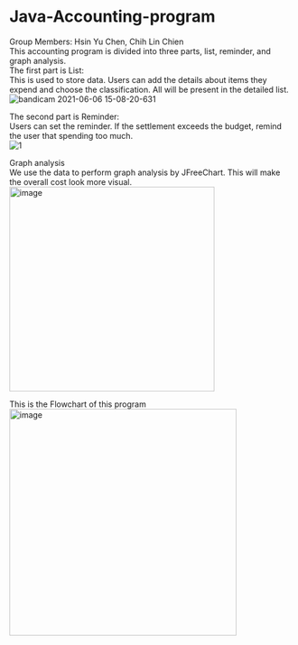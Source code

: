# Java-Accounting-program
Group Members: Hsin Yu Chen, Chih Lin Chien<br>
This accounting program is divided into three parts, list, reminder, and graph analysis.<br>
The first part is List:<br>
This is used to store data. Users can add the details about items they expend and choose the classification. All will be present in the detailed list. <br>
![bandicam 2021-06-06 15-08-20-631](https://github.com/shellychen1221/Java-Accounting-program/assets/80396999/67310254-ebb5-4e3c-ae2c-2390cdcdeb64)

The second part is Reminder:<br>
Users can set the reminder. If the settlement exceeds the budget, remind the user that spending too much. <br>
![1](https://github.com/shellychen1221/Java-Accounting-program/assets/80396999/81103cb3-1697-49c4-944a-1fd883be2af8)



Graph analysis<br>
We use the data to perform graph analysis by JFreeChart. This will make the overall cost look more visual. <br>
<img width="363" alt="image" src="https://github.com/shellychen1221/Java-Accounting-program/assets/80396999/3c574e17-3ab3-4aeb-b191-69bfaaa5d03b">





This is the Flowchart of this program </br>
<img width="402" alt="image" src="https://github.com/shellychen1221/Java-Accounting-program/assets/80396999/65adfb8d-8f99-4df3-935f-de6e096b343d">




